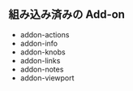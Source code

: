 ## 組み込み済みの Add-on
- addon-actions
- addon-info
- addon-knobs
- addon-links
- addon-notes
- addon-viewport